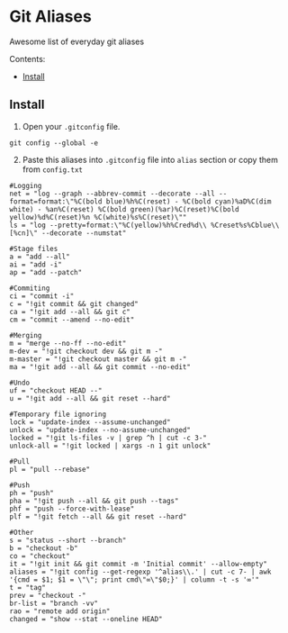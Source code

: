 # Git Aliases
Awesome list of everyday git aliases

Contents:

  * [Install](#install)

<h2><a name="install">Install</a></h2>

  1. Open your `.gitconfig` file.
  
  ```
  git config --global -e
  ```
  
  2. Paste this aliases into `.gitconfig` file into `alias` section or copy them from `config.txt`
  
  ```
#Logging
net = "log --graph --abbrev-commit --decorate --all --format=format:\"%C(bold blue)%h%C(reset) - %C(bold cyan)%aD%C(dim white) - %an%C(reset) %C(bold green)(%ar)%C(reset)%C(bold yellow)%d%C(reset)%n %C(white)%s%C(reset)\""
ls = "log --pretty=format:\"%C(yellow)%h%Cred%d\\ %Creset%s%Cblue\\ [%cn]\" --decorate --numstat"

#Stage files
a = "add --all"
ai = "add -i"
ap = "add --patch"

#Commiting
ci = "commit -i"
c = "!git commit && git changed"
ca = "!git add --all && git c"
cm = "commit --amend --no-edit"

#Merging
m = "merge --no-ff --no-edit"
m-dev = "!git checkout dev && git m -"
m-master = "!git checkout master && git m -"
ma = "!git add --all && git commit --no-edit"

#Undo
uf = "checkout HEAD --"
u = "!git add --all && git reset --hard"

#Temporary file ignoring
lock = "update-index --assume-unchanged"
unlock = "update-index --no-assume-unchanged"
locked = "!git ls-files -v | grep ^h | cut -c 3-"
unlock-all = "!git locked | xargs -n 1 git unlock"

#Pull
pl = "pull --rebase"

#Push
ph = "push"
pha = "!git push --all && git push --tags"
phf = "push --force-with-lease"
plf = "!git fetch --all && git reset --hard"

#Other
s = "status --short --branch"
b = "checkout -b"
co = "checkout"
it = "!git init && git commit -m 'Initial commit' --allow-empty"
aliases = "!git config --get-regexp '^alias\\.' | cut -c 7- | awk '{cmd = $1; $1 = \"\"; print cmd\"∞\"$0;}' | column -t -s '∞'"
t = "tag"
prev = "checkout -"
br-list = "branch -vv"
rao = "remote add origin"
changed = "show --stat --oneline HEAD"
  ```
